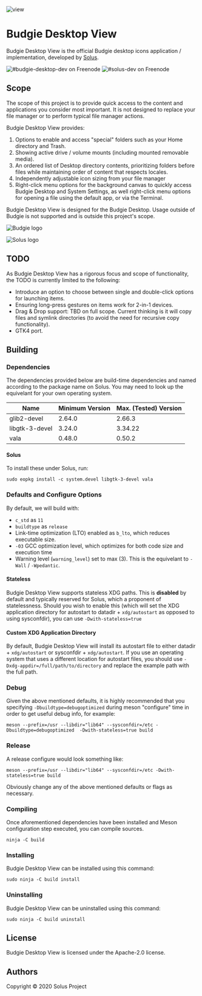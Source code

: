 ![view](https://github.com/getsolus/budgie-desktop-view/raw/master/.github/screenshots/budgie-desktop-settings-with-view.jpg)

# Budgie Desktop View

Budgie Desktop View is the official Budgie desktop icons application / implementation, developed by [Solus](https://getsol.us/).

![#budgie-desktop-dev on Freenode](https://img.shields.io/badge/freenode-%23budgie--desktop--dev-4AF)
![#solus-dev on Freenode](https://img.shields.io/badge/freenode-%23solus--dev-28C)

## Scope

The scope of this project is to provide quick access to the content and applications you consider most important. It is not designed to replace your file manager or to perform typical file manager actions.

Budgie Desktop View provides:

1. Options to enable and access "special" folders such as your Home directory and Trash.
2. Showing active drive / volume mounts (including mounted removable media).
3. An ordered list of Desktop directory contents, prioritizing folders before files while maintaining order of content that respects locales.
4. Independently adjustable icon sizing from your file manager
5. Right-click menu options for the background canvas to quickly access Budgie Desktop and System Settings, as well right-click menu options for opening a file using the default app, or via the Terminal.

Budgie Desktop View is designed for the Budgie Desktop. Usage outside of Budgie is not supported and is outside this project's scope.

![Budgie logo](https://getsol.us/imgs/budgie-small.png)

![Solus logo](https://build.getsol.us/logo.png)

## TODO

As Budgie Desktop View has a rigorous focus and scope of functionality, the TODO is currently limited to the following:

- Introduce an option to choose between single and double-click options for launching items.
- Ensuring long-press gestures on items work for 2-in-1 devices.
- Drag & Drop support: TBD on full scope. Current thinking is it will copy files and symlink directories (to avoid the need for recursive copy functionality).
- GTK4 port.

## Building

### Dependencies

The dependencies provided below are build-time dependencies and named according to the package name on Solus. You may need to look up the equivelant for your own operating system.

Name | Minimum Version | Max. (Tested) Version
---- | ---- | ----
glib2-devel | 2.64.0 | 2.66.3
libgtk-3-devel | 3.24.0 | 3.34.22
vala | 0.48.0 | 0.50.2

#### Solus

To install these under Solus, run:

```
sudo eopkg install -c system.devel libgtk-3-devel vala
```

### Defaults and Configure Options

By default, we will build with:

- `c_std` as `11`
- `buildtype` as `release`
- Link-time optimization (LTO) enabled as `b_lto`, which reduces executable size.
- `-03` GCC optimization level, which optimizes for both code size and execution time
- Warning level (`warning_level`) set to max (3). This is the equivelant to `-Wall` / `-Wpedantic`.

#### Stateless

Budgie Desktop View supports stateless XDG paths. This is **disabled** by default and typically reserved for Solus, which a proponent of statelessness. Should you wish to enable this (which will set the XDG application directory for autostart to datadir + `xdg/autostart` as opposed to using sysconfdir), you can use `-Dwith-stateless=true`

#### Custom XDG Application Directory

By default, Budgie Desktop View will install its autostart file to either datadir + `xdg/autostart` or sysconfdir + `xdg/autostart`. If you use an operating system that uses a different location for autostart files, you should use `-Dxdg-appdir=/full/path/to/directory` and replace the example path with the full path.

### Debug

Given the above mentioned defaults, it is highly recommended that you specifying `-Dbuildtype=debugoptimized` during meson "configure" time in order to get useful debug info, for example:

```
meson --prefix=/usr --libdir="lib64" --sysconfdir=/etc -Dbuildtype=debugoptimized  -Dwith-stateless=true build
```

### Release

A release configure would look something like:

```
meson --prefix=/usr --libdir="lib64" --sysconfdir=/etc -Dwith-stateless=true build
```

Obviously change any of the above mentioned defaults or flags as necessary.

### Compiling

Once aforementioned dependencies have been installed and Meson configuration step executed, you can compile sources.

```
ninja -C build
```

### Installing

Budgie Desktop View can be installed using this command:

```
sudo ninja -C build install
```

### Uninstalling

Budgie Desktop View can be uninstalled using this command:

```
sudo ninja -C build uninstall
```

## License

Budgie Desktop View is licensed under the Apache-2.0 license.

## Authors

Copyright © 2020 Solus Project
